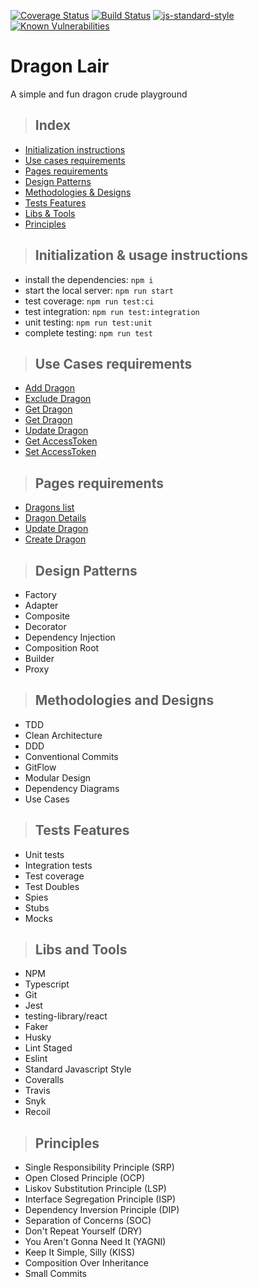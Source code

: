 [![Coverage Status](https://coveralls.io/repos/github/alioshr/dragon-lair/badge.svg?branch=master)](https://coveralls.io/github/alioshr/dragon-lair)
[![Build Status](https://app.travis-ci.com/alioshr/dragon-lair.svg?branch=master)](https://app.travis-ci.com/alioshr/dragon-lair)
[![js-standard-style](https://img.shields.io/badge/code%20style-standard-brightgreen.svg)](http://standardjs.com)
[![Known Vulnerabilities](https://snyk.io/test/github/alioshr/dragon-lair/badge.svg)](https://snyk.io/test/github/alioshr/dragon-lair)

# Dragon Lair

A simple and fun dragon crude playground
> ##  Index

* [Initialization instructions](#initialization-instruction)
* [Use cases requirements](#use-cases-requirements)
* [Pages requirements](#pages-requirements)
* [Design Patterns](#design-patterns)
* [Methodologies & Designs](#methodologies-and-designs)
* [Tests Features](#tests-features)
* [Libs & Tools](#libs-and-tools)
* [Principles](#principles)

> ##  Initialization & usage instructions

* install the dependencies: `npm i`
* start the local server: `npm run start`
* test coverage: `npm run test:ci`
* test integration: `npm run test:integration`
* unit testing: `npm run test:unit`
* complete testing: `npm run test`


> ## Use Cases requirements

* [Add Dragon]()
* [Exclude Dragon]()
* [Get Dragon]()
* [Get Dragon]()
* [Update Dragon]()
* [Get AccessToken]()
* [Set AccessToken]()

> ## Pages requirements

* [Dragons list]()
* [Dragon Details]()
* [Update Dragon]()
* [Create Dragon]()

> ## Design Patterns

* Factory
* Adapter
* Composite
* Decorator
* Dependency Injection
* Composition Root
* Builder
* Proxy

> ## Methodologies and Designs

* TDD
* Clean Architecture
* DDD
* Conventional Commits
* GitFlow
* Modular Design
* Dependency Diagrams
* Use Cases

> ## Tests Features

* Unit tests
* Integration tests
* Test coverage
* Test Doubles
* Spies
* Stubs
* Mocks

> ## Libs and Tools

* NPM
* Typescript
* Git
* Jest
* testing-library/react
* Faker
* Husky
* Lint Staged
* Eslint
* Standard Javascript Style
* Coveralls
* Travis
* Snyk
* Recoil

> ## Principles

* Single Responsibility Principle (SRP)
* Open Closed Principle (OCP)
* Liskov Substitution Principle (LSP)
* Interface Segregation Principle (ISP)
* Dependency Inversion Principle (DIP)
* Separation of Concerns (SOC)
* Don't Repeat Yourself (DRY)
* You Aren't Gonna Need It (YAGNI)
* Keep It Simple, Silly (KISS)
* Composition Over Inheritance
* Small Commits
